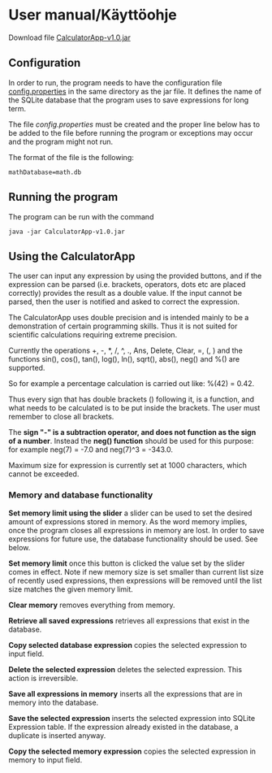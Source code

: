 # User manual/Käyttöohje

Download file [CalculatorApp-v1.0.jar](https://github.com/Jsos17/CalculatorApp/releases)

## Configuration

In order to run, the program needs to have the configuration file [config.properties](https://github.com/Jsos17/CalculatorApp/blob/master/CalculatorApp/config.properties) in the same directory as the jar file. It defines the name of the SQLite database that the program uses to save expressions for long term. 

The file *config.properties* must be created and the proper line below has to be added to the file before running the program or exceptions may occur and the program might not run.

The format of the file is the following:

    mathDatabase=math.db

## Running the program

The program can be run with the command

    java -jar CalculatorApp-v1.0.jar

## Using the CalculatorApp

The user can input any expression by using the provided buttons, and if the expression can be parsed (i.e. brackets, operators, dots etc are placed correctly) provides the result as a double value. If the input cannot be parsed, then the user is notified and asked to correct the expression.

The CalculatorApp uses double precision and is intended mainly to be a demonstration of certain programming skills. Thus it is not suited for scientific calculations requiring extreme precision. 

Currently the operations +, -, *, /, ^, ., Ans, Delete, Clear, =, (, ) and the functions sin(), cos(), tan(), log(), ln(), sqrt(), abs(), neg() and %() are supported. 

So for example a percentage calculation is carried out like: %(42) = 0.42. 

Thus every sign that has double brackets () following it, is a function, and what needs to be calculated is to be put inside the brackets. The user must remember to close all brackets. 

The **sign "-" is a subtraction operator, and does not function as the sign of a number**. Instead the **neg() function** should be used for this purpose: for example neg(7) = -7.0 and neg(7)^3 = -343.0.
 
Maximum size for expression is currently set at 1000 characters, which cannot be exceeded.

### Memory and database functionality

**Set memory limit using the slider** a slider can be used to set the desired amount of expressions stored in memory. As the word memory implies, once the program closes all expressions in memory are lost. In order to save expressions for future use, the database functionality should be used. See below.

**Set memory limit** once this button is clicked the value set by the slider comes in effect. Note if new memory size is set smaller than current list size of recently used expressions, then expressions will be removed until the list size matches the given memory limit.

**Clear memory** removes everything from memory.

**Retrieve all saved expressions** retrieves all expressions that exist in the database.

**Copy selected database expression** copies the selected expression to input field.

**Delete the selected expression** deletes the selected expression. This action is irreversible.

**Save all expressions in memory** inserts all the expressions that are in memory into the database.

**Save the selected expression** inserts the selected expression into SQLite Expression table. If the expression already existed in the database, a duplicate is inserted anyway.

**Copy the selected memory expression** copies the selected expression in memory to input field.
